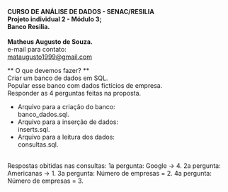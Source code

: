 **CURSO DE ANÁLISE DE DADOS - SENAC/RESILIA** <br>
**Projeto individual 2 - Módulo 3;** <br>
**Banco Resilia.** <br><br>
**Matheus Augusto de Souza.** <br>
e-mail para contato: <br>
mataugusto1999@gmail.com <br>


** O que devemos fazer? ** <br>
Criar um banco de dados em SQL.<br>
Popular esse banco com dados fictícios de empresa.<br>
Responder as 4 perguntas feitas na proposta.<br>

* Arquivo para a criação do banco: <br>banco_dados.sql.
* Arquivo para a inserção de dados: <br>inserts.sql.
* Arquivo para a leitura dos dados: <br>consultas.sql.
<br><br>

Respostas obitidas nas consultas:
1a pergunta: Google -> 4.
2a pergunta: Americanas -> 1.
3a pergunta: Número de empresas = 2.
4a pergunta: Número de empresas = 3.
